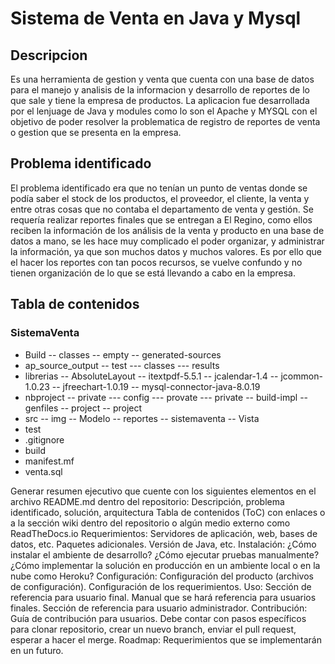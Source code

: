 # Sistema de Venta en Java y Mysql

## Descripcion

Es una herramienta de gestion y venta  que cuenta con una base de datos para el manejo y analisis de la informacion y desarrollo de reportes de lo que sale y tiene la empresa de productos. La aplicacion fue desarrollada por el lenjuage de Java y modules como lo son el  Apache y MYSQL con el objetivo de poder resolver la problematica de registro de reportes de venta o gestion que se presenta en la empresa.

## Problema identificado

El problema identificado era que no tenían un punto de ventas donde se podía saber el stock de los productos, el proveedor, el cliente, la venta y entre otras cosas que no contaba el departamento de venta y gestión. Se requería realizar reportes finales que se entregan a El Regino, como ellos reciben la información de los análisis de la venta y producto en una base de datos a mano, se les hace muy complicado el poder organizar, y administrar la información, ya que son muchos datos y muchos valores. Es por ello que el hacer los reportes con tan pocos recursos, se vuelve confundo y no tienen organización de lo que se está llevando a cabo en la empresa.

## Tabla de contenidos

### SistemaVenta

- Build
-- classes
-- empty
-- generated-sources
- ap_source_output
-- test
--- classes
--- results
- librerias
-- AbsoluteLayout
-- itextpdf-5.5.1
-- jcalendar-1.4
-- jcommon-1.0.23
-- jfreechart-1.0.19
-- mysql-connector-java-8.0.19
- nbproject
-- private
--- config
--- provate
--- private
-- build-impl
-- genfiles
-- project
-- project
- src
-- img
-- Modelo
-- reportes
-- sistemaventa
-- Vista
- test
- .gitignore
- build
- manifest.mf
- venta.sql

Generar resumen ejecutivo que cuente con los siguientes elementos en el archivo README.md dentro del repositorio:
Descripción, problema identificado, solución, arquitectura
Tabla de contenidos (ToC) con enlaces o a la sección wiki dentro del repositorio o algún medio externo como ReadTheDocs.io
Requerimientos:
Servidores de aplicación, web, bases de datos, etc.
Paquetes adicionales.
Versión de Java, etc.
Instalación:
¿Cómo instalar el ambiente de desarrollo?
¿Cómo ejecutar pruebas manualmente?
¿Cómo implementar la solución en producción en un ambiente local o en la nube como Heroku?
Configuración:
Configuración del producto (archivos de configuración).
Configuración de los requerimientos.
Uso:
Sección de referencia para usuario final. Manual que se hará referencia para usuarios finales.
Sección de referencia para usuario administrador.
Contribución:
Guía de contribución para usuarios.
Debe contar con pasos específicos para clonar repositorio, crear un nuevo branch, enviar el pull request, esperar a hacer el merge.
Roadmap:
Requerimientos que se implementarán en un futuro.

